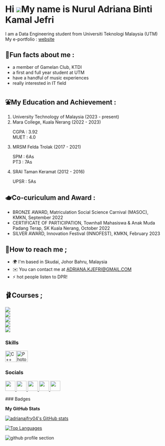 Hi ![](https://user-images.githubusercontent.com/18350557/176309783-0785949b-9127-417c-8b55-ab5a4333674e.gif)My name is Nurul Adriana Binti Kamal Jefri
=======================================================================================================================================================
I am a Data Engineering student from Universiti Teknologi Malaysia (UTM) </br>
My e-portfolio : [website]([adrianajfry04.github.io](https://adrianajfry04.github.io/))

🏹Fun facts about me :
------------------------------------------------------------------------
- a member of Gamelan Club, KTDI 
- a first and full year student at UTM
- have a handful of music experiences
- really interested in IT field


⛲My Education and Achievement :
------------------------------------------------------------------------
1. University Technology of Malaysia (2023 - present)
2. Mara College, Kuala Nerang (2022 - 2023)
   <p> CGPA : 3.92 </br>
      MUET : 4.0 </p>
3. MRSM Felda Trolak (2017 - 2021)
   <p> SPM : 6As </br>
      PT3 : 7As </p>
4. SRAI Taman Keramat (2012 - 2016)
   <p> UPSR : 5As </p>


🫖Co-curiculum and Award :
------------------------------------------------------------------------
- BRONZE AWARD, Matriculation Social Science Carnival (MASOC), KMKN, September 2022
- CERTIFICATE OF PARTICIPATION, Townhall Mahasiswa & Anak Muda Padang Terap, SK Kuala Nerang, October 2022
- SILVER AWARD, Innovation Festival (INNOFEST), KMKN, February 2023


🫧How to reach me ;
------------------------------------------------------------------------
* 🌍  I'm based in Skudai, Johor Bahru, Malaysia
* ✉️  You can contact me at [ADRIANA.KJEFRI@GMAIL.COM](mailto:ADRIANA.KJEFRI@GMAIL.COM)
* ⚡  hot people listen to DPR!

🩰Courses ;
------------------------------------------------------------------------
<a href="https://github.com/adrianajfry04/SECP1513-TIS">
  <img align="center" src="https://github-readme-stats.vercel.app/api/pin/?username=adrianajfry04&repo=SECP1513-TIS&theme=midnight-purple" />
</a>
</br>
<a href="https://github.com/adrianajfry04/SECJ1013-PT">
  <img align="center" src="https://github-readme-stats.vercel.app/api/pin/?username=adrianajfry04&repo=SECJ1013-PT&theme=midnight-purple" />
</a>
</br>
<a href="https://github.com/adrianajfry04/SECI1013-DS">
  <img align="center" src="https://github-readme-stats.vercel.app/api/pin/?username=adrianajfry04&repo=SECI1013-DS&theme=midnight-purple" />
</a>
</br>
<a href="https://github.com/adrianajfry04/SECR1013-DL">
  <img align="center" src="https://github-readme-stats.vercel.app/api/pin/?username=adrianajfry04&repo=SECR1013-DL&theme=midnight-purple" />
</a>
</br>
<a href="https://github.com/adrianajfry04/ULRS1032-JD">
  <img align="center" src="https://github-readme-stats.vercel.app/api/pin/?username=adrianajfry04&repo=ULRS1032-JD&theme=midnight-purple" />
</a>

### Skills

<p align="left">
<a href="https://docs.microsoft.com/en-us/cpp/?view=msvc-170" target="_blank" rel="noreferrer"><img src="https://raw.githubusercontent.com/danielcranney/readme-generator/main/public/icons/skills/cplusplus-colored.svg" width="36" height="36" alt="C++" /></a><a href="https://www.adobe.com/uk/products/photoshop.html" target="_blank" rel="noreferrer"><img src="https://raw.githubusercontent.com/danielcranney/readme-generator/main/public/icons/skills/photoshop-colored.svg" width="36" height="36" alt="Photoshop" /></a>
</p>


### Socials

<p align="left"> <a href="https://www.github.com/adrianajfry04" target="_blank" rel="noreferrer"> <picture> <source media="(prefers-color-scheme: dark)" srcset="https://raw.githubusercontent.com/danielcranney/readme-generator/main/public/icons/socials/github-dark.svg" /> <source media="(prefers-color-scheme: light)" srcset="https://raw.githubusercontent.com/danielcranney/readme-generator/main/public/icons/socials/github.svg" /> <img src="https://raw.githubusercontent.com/danielcranney/readme-generator/main/public/icons/socials/github.svg" width="32" height="32" /> </picture> </a> <a href="http://www.instagram.com/lady.everlyn" target="_blank" rel="noreferrer"> <picture> <source media="(prefers-color-scheme: dark)" srcset="undefined" /> <source media="(prefers-color-scheme: light)" srcset="https://raw.githubusercontent.com/danielcranney/readme-generator/main/public/icons/socials/instagram.svg" /> <img src="https://raw.githubusercontent.com/danielcranney/readme-generator/main/public/icons/socials/instagram.svg" width="32" height="32" /> </picture> </a> <a href="https://www.linkedin.com/in/adrianajefri" target="_blank" rel="noreferrer"> <picture> <source media="(prefers-color-scheme: dark)" srcset="https://raw.githubusercontent.com/danielcranney/readme-generator/main/public/icons/socials/linkedin-dark.svg" /> <source media="(prefers-color-scheme: light)" srcset="https://raw.githubusercontent.com/danielcranney/readme-generator/main/public/icons/socials/linkedin.svg" /> <img src="https://raw.githubusercontent.com/danielcranney/readme-generator/main/public/icons/socials/linkedin.svg" width="32" height="32" /> </picture> </a> <a href="https://www.x.com/nanajfry" target="_blank" rel="noreferrer"> <picture> <source media="(prefers-color-scheme: dark)" srcset="https://raw.githubusercontent.com/danielcranney/readme-generator/main/public/icons/socials/twitter-dark.svg" /> <source media="(prefers-color-scheme: light)" srcset="https://raw.githubusercontent.com/danielcranney/readme-generator/main/public/icons/socials/twitter.svg" /> <img src="https://raw.githubusercontent.com/danielcranney/readme-generator/main/public/icons/socials/twitter.svg" width="32" height="32" /> </picture> </a> <a href="https://www.youtube.com/@lady.everlyn" target="_blank" rel="noreferrer"> <picture> <source media="(prefers-color-scheme: dark)" srcset="undefined" /> <source media="(prefers-color-scheme: light)" srcset="https://raw.githubusercontent.com/danielcranney/readme-generator/main/public/icons/socials/youtube.svg" /> <img src="https://raw.githubusercontent.com/danielcranney/readme-generator/main/public/icons/socials/youtube.svg" width="32" height="32" /> </picture> </a></p>
### Badges

<b>My GitHub Stats</b>

<a href="http://www.github.com/adrianajfry04"><img src="https://github-readme-stats.vercel.app/api?username=adrianajfry04&show_icons=true&hide=&count_private=true&title_color=a855f7&text_color=ffffff&icon_color=0891b2&bg_color=1c1917&hide_border=true&show_icons=true" alt="adrianajfry04's GitHub stats" /></a>

<a href="https://github.com/adrianajfry04" align="left"><img src="https://github-readme-stats.vercel.app/api/top-langs/?username=adrianajfry04&langs_count=10&title_color=a855f7&text_color=ffffff&icon_color=0891b2&bg_color=1c1917&hide_border=true&locale=en&custom_title=Top%20%Languages" alt="Top Languages" /></a>

![github profile section](https://github.com/adrianajfry04/e-portfolio/assets/150121149/1e5472e6-0725-4c82-be04-46d6bc91f641)

<!---
adrianajfry04/adrianajfry04 is a ✨ special ✨ repository because its `README.md` (this file) appears on your GitHub profile.
You can click the Preview link to take a look at your changes.
--->
